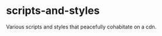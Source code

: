 scripts-and-styles
==================

Various scripts and styles that peacefully cohabitate on a cdn.
